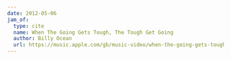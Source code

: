 ```yaml
---
date: 2012-05-06
jam_of:
  type: cite
  name: When The Going Gets Tough, The Tough Get Going
  author: Billy Ocean
  url: https://music.apple.com/gb/music-video/when-the-going-gets-tough-the-tough-get-going/347062954
---
```

